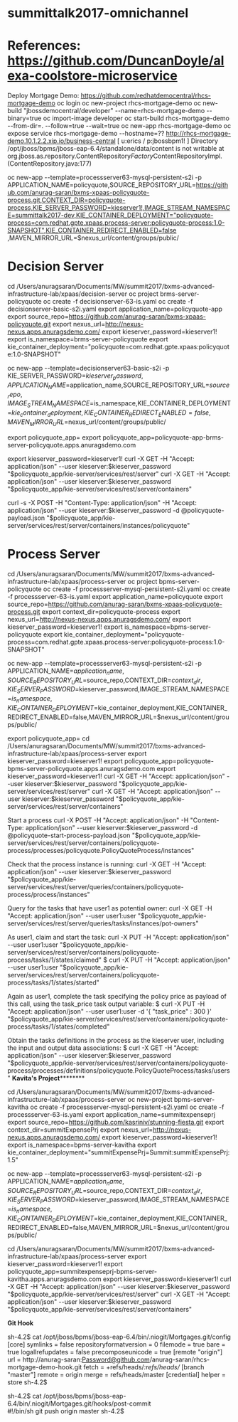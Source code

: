 # summittalk2017-omnichannel
# References: https://github.com/DuncanDoyle/alexa-coolstore-microservice
Deploy Mortgage Demo: https://github.com/redhatdemocentral/rhcs-mortgage-demo
oc login
oc new-project rhcs-mortgage-demo 
oc new-build "jbossdemocentral/developer" --name=rhcs-mortgage-demo --binary=true
oc import-image developer
oc start-build rhcs-mortgage-demo --from-dir=. --follow=true --wait=true
oc new-app rhcs-mortgage-demo
oc expose service rhcs-mortgage-demo --hostname=??
http://rhcs-mortgage-demo.10.1.2.2.xip.io/business-central 
[ u:erics / p:jbossbpm1! ] 
Directory /opt/jboss/bpms/jboss-eap-6.4/standalone/data/content is not writable
	at org.jboss.as.repository.ContentRepository$Factory$ContentRepositoryImpl.<init>(ContentRepository.java:177)
  
 
 oc new-app --template=processserver63-mysql-persistent-s2i -p APPLICATION_NAME=policyquote,SOURCE_REPOSITORY_URL=https://github.com/anurag-saran/bxms-xpaas-policyquote-process.git,CONTEXT_DIR=policyquote-process,KIE_SERVER_PASSWORD=kieserver1!,IMAGE_STREAM_NAMESPACE=summittalk2017-dev,KIE_CONTAINER_DEPLOYMENT="policyquote-process=com.redhat.gpte.xpaas.process-server:policyquote-process:1.0-SNAPSHOT",KIE_CONTAINER_REDIRECT_ENABLED=false
 ,MAVEN_MIRROR_URL=$nexus_url/content/groups/public/
 
# Decision Server
cd /Users/anuragsaran/Documents/MW/summit2017/bxms-advanced-infrastructure-lab/xpaas/decision-server
oc project brms-server-policyquote
oc create -f decisionserver-63-is.yaml
oc create -f decisionserver-basic-s2i.yaml
export application_name=policyquote-app
export source_repo=https://github.com/anurag-saran/bxms-xpaas-policyquote.git
export nexus_url=http://nexus-nexus.apps.anuragsdemo.com/
export kieserver_password=kieserver1!
export is_namespace=brms-server-policyquote
export kie_container_deployment="policyquote=com.redhat.gpte.xpaas:policyquote:1.0-SNAPSHOT"

oc new-app --template=decisionserver63-basic-s2i -p KIE_SERVER_PASSWORD=$kieserver_password,APPLICATION_NAME=$application_name,SOURCE_REPOSITORY_URL=$source_repo,IMAGE_STREAM_NAMESPACE=$is_namespace,KIE_CONTAINER_DEPLOYMENT=$kie_container_deployment,KIE_CONTAINER_REDIRECT_ENABLED=false,MAVEN_MIRROR_URL=$nexus_url/content/groups/public/

export policyquote_app=<URL of the policyquote app route>
export policyquote_app=policyquote-app-brms-server-policyquote.apps.anuragsdemo.com

export kieserver_password=kieserver1!
curl -X GET -H "Accept: application/json" --user kieserver:$kieserver_password "$policyquote_app/kie-server/services/rest/server"
curl -X GET -H "Accept: application/json" --user kieserver:$kieserver_password "$policyquote_app/kie-server/services/rest/server/containers"

curl -s -X POST -H "Content-Type: application/json" -H "Accept: application/json" --user kieserver:$kieserver_password -d @policyquote-payload.json "$policyquote_app/kie-server/services/rest/server/containers/instances/policyquote"


# Process Server

cd /Users/anuragsaran/Documents/MW/summit2017/bxms-advanced-infrastructure-lab/xpaas/process-server
oc project bpms-server-policyquote
oc create -f processserver-mysql-persistent-s2i.yaml
oc create -f processserver-63-is.yaml
export application_name=policyquote
export source_repo=https://github.com/anurag-saran/bxms-xpaas-policyquote-process.git
export context_dir=policyquote-process
export nexus_url=http://nexus-nexus.apps.anuragsdemo.com/
export kieserver_password=kieserver1!
export is_namespace=bpms-server-policyquote
export kie_container_deployment="policyquote-process=com.redhat.gpte.xpaas.process-server:policyquote-process:1.0-SNAPSHOT"

oc new-app --template=processserver63-mysql-persistent-s2i -p APPLICATION_NAME=$application_name,SOURCE_REPOSITORY_URL=$source_repo,CONTEXT_DIR=$context_dir,KIE_SERVER_PASSWORD=$kieserver_password,IMAGE_STREAM_NAMESPACE=$is_namespace,KIE_CONTAINER_DEPLOYMENT=$kie_container_deployment,KIE_CONTAINER_REDIRECT_ENABLED=false,MAVEN_MIRROR_URL=$nexus_url/content/groups/public/

export policyquote_app=<URL of the policyquote app route>
cd /Users/anuragsaran/Documents/MW/summit2017/bxms-advanced-infrastructure-lab/xpaas/process-server
export kieserver_password=kieserver1!
export policyquote_app=policyquote-bpms-server-policyquote.apps.anuragsdemo.com
export kieserver_password=kieserver1!
curl -X GET -H "Accept: application/json" --user kieserver:$kieserver_password "$policyquote_app/kie-server/services/rest/server"
curl -X GET -H "Accept: application/json" --user kieserver:$kieserver_password "$policyquote_app/kie-server/services/rest/server/containers"

Start a process
curl -X POST -H "Accept: application/json" -H "Content-Type: application/json" --user kieserver:$kieserver_password -d @policyquote-start-process-payload.json "$policyquote_app/kie-server/services/rest/server/containers/policyquote-process/processes/policyquote.PolicyQuoteProcess/instances"

Check that the process instance is running:
curl -X GET -H "Accept: application/json" --user kieserver:$kieserver_password "$policyquote_app/kie-server/services/rest/server/queries/containers/policyquote-process/process/instances"

Query for the tasks that have user1 as potential owner:
curl -X GET -H "Accept: application/json" --user user1:user "$policyquote_app/kie-server/services/rest/server/queries/tasks/instances/pot-owners"

As user1, claim and start the task:
curl -X PUT -H "Accept: application/json" --user user1:user "$policyquote_app/kie-server/services/rest/server/containers/policyquote-process/tasks/1/states/claimed"
$ curl -X PUT -H "Accept: application/json" --user user1:user "$policyquote_app/kie-server/services/rest/server/containers/policyquote-process/tasks/1/states/started"

Again as user1, complete the task specifying the policy price as payload of this call, using the task_price task output variable:
$ curl -X PUT -H "Accept: application/json" --user user1:user -d '{ "task_price" : 300 }' "$policyquote_app/kie-server/services/rest/server/containers/policyquote-process/tasks/1/states/completed"

Obtain the tasks definitions in the process as the kieserver user, including the input and output data associations:
$ curl -X GET -H "Accept: application/json" --user kieserver:$kieserver_password "$policyquote_app/kie-server/services/rest/server/containers/policyquote-process/processes/definitions/policyquote.PolicyQuoteProcess/tasks/users"
**********Kavita's Project******************

cd /Users/anuragsaran/Documents/MW/summit2017/bxms-advanced-infrastructure-lab/xpaas/process-server
oc new-project bpms-server-kavitha
oc create -f processserver-mysql-persistent-s2i.yaml
oc create -f processserver-63-is.yaml
export application_name=summitexpenseprj
export source_repo=https://github.com/kasriniv/stunning-fiesta.git
export context_dir=summitExpensePrj
export nexus_url=http://nexus-nexus.apps.anuragsdemo.com/
export kieserver_password=kieserver1!
export is_namespace=bpms-server-kavitha
export kie_container_deployment="summitExpensePrj=Summit:summitExpensePrj:1.5"

oc new-app --template=processserver63-mysql-persistent-s2i -p APPLICATION_NAME=$application_name,SOURCE_REPOSITORY_URL=$source_repo,CONTEXT_DIR=$context_dir,KIE_SERVER_PASSWORD=$kieserver_password,IMAGE_STREAM_NAMESPACE=$is_namespace,KIE_CONTAINER_DEPLOYMENT=$kie_container_deployment,KIE_CONTAINER_REDIRECT_ENABLED=false,MAVEN_MIRROR_URL=$nexus_url/content/groups/public/


cd /Users/anuragsaran/Documents/MW/summit2017/bxms-advanced-infrastructure-lab/xpaas/process-server
export kieserver_password=kieserver1!
export policyquote_app=summitexpenseprj-bpms-server-kavitha.apps.anuragsdemo.com
export kieserver_password=kieserver1!
curl -X GET -H "Accept: application/json" --user kieserver:$kieserver_password "$policyquote_app/kie-server/services/rest/server"
curl -X GET -H "Accept: application/json" --user kieserver:$kieserver_password "$policyquote_app/kie-server/services/rest/server/containers"



**********Git Hook**********

sh-4.2$ cat /opt/jboss/bpms/jboss-eap-6.4/bin/.niogit/Mortgages.git/config
[core]
	symlinks = false
	repositoryformatversion = 0
	filemode = true
	bare = true
	logallrefupdates = false
	precomposeunicode = true
[remote "origin"]
	url = http://anurag-saran:Password@github.com/anurag-saran/rhcs-mortgage-demo-hook.git
	fetch = +refs/heads/*:refs/heads/*
[branch "master"]
	remote = origin
	merge = refs/heads/master
[credential]
	helper = store
sh-4.2$ 

sh-4.2$ cat /opt/jboss/bpms/jboss-eap-6.4/bin/.niogit/Mortgages.git/hooks/post-commit             
#!/bin/sh
git push origin master
sh-4.2$ 





